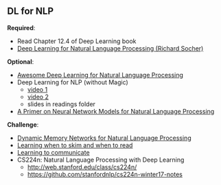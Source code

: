 DL for NLP
----

__Required__:

- Read Chapter 12.4 of Deep Learning book
- [Deep Learning for Natural Language Processing (Richard Socher)](https://www.youtube.com/watch?v=oGk1v1jQITw&list=PLrAXtmErZgOfMuxkACrYnD2fTgbzk2THW&index=3&t=6s)

__Optional__:

- [Awesome Deep Learning for Natural Language Processing](https://github.com/brianspiering/awesome-dl4nlp)
- Deep Learning for NLP (without Magic) 
    - [video 1](https://www.youtube.com/watch?v=eixGKz0Asr8)
    - [video 2](https://www.youtube.com/watch?v=zHXOHqIyeD4)
    - slides in readings folder
- [A Primer on Neural Network Models for Natural Language Processing](https://arxiv.org/abs/1510.00726)

__Challenge__:

- [Dynamic Memory Networks for Natural Language Processing](https://arxiv.org/pdf/1506.07285.pdf)
- [Learning when to skim and when to read](https://metamind.io/research/learning-when-to-skim-and-when-to-read)
- [Learning to communicate](https://openai.com/blog/learning-to-communicate/)
- CS224n: Natural Language Processing with Deep Learning
    - http://web.stanford.edu/class/cs224n/
    - https://github.com/stanfordnlp/cs224n-winter17-notes
